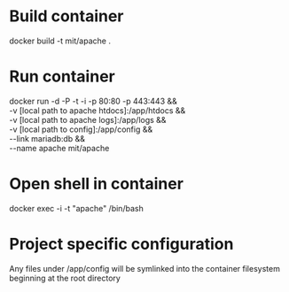 # Build container #
docker build -t mit/apache .

# Run container #
docker run -d -P -t -i -p 80:80 -p 443:443 && \
	-v [local path to apache htdocs]:/app/htdocs && \
	-v [local path to apache logs]:/app/logs && \
	-v [local path to config]:/app/config && \
	--link mariadb:db && \
	--name apache mit/apache

# Open shell in container #
docker exec -i -t "apache" /bin/bash

# Project specific configuration #
Any files under /app/config will be symlinked into the container filesystem beginning at the root directory